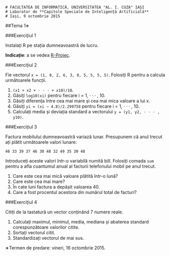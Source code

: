 ```
# FACULTATEA DE INFORMATICĂ, UNIVERSITATEA "AL. I. CUZA" IAȘI
# Laborator de **Capitole Speciale de Inteligență Artificială**
# Iași, 9 octombrie 2015
```

##Tema 1∗

###Exercițiul 1

Instalați R pe stația dumneavoastră de lucru.

**Indicație**: a se vedea [R-Projec](thttp://www.r-project.org/).

###Exercițiul 2

Fie vectorul `x = (1, 8, 2, 6, 3, 8, 5, 5, 5, 5)`. Folosiți R pentru a calcula următoarele funcții.

1.  `(x1 + x2 + · · · + x10)/10`.
2. Găsiți `log10(xi)` pentru fiecare i = 1, · · · , 10.
3. Găsiți diferența între cea mai mare și cea mai mica valoare a lui x.
4. Găsiți `yi = (xi − 4.8)/2.299758` pentru fiecare i = 1, · · · , 10.
5. Calculați media și deviația standard a vectorului `y = (y1, y2, · · · , y10)`.

###Exercițiul 3

Factura mobilului dumneavoastră variază lunar. Presupunem că anul trecut ați plătit următoarele valori lunare:

```
46 33 39 37 46 30 48 32 49 35 30 48
```

Introduceți aceste valori într-o variabilă numită bill. Folosiți comada `sum` pentru a afla cuantumul anual
al facturii telefonului mobil pe anul trecut.

1. Care este cea mai mică valoare plătită într-o lună?
2. Care este cea mai mare?
3. În cate luni factura a depășit valoarea 40.
4. Care a fost procentul acestora din numărul total de facturi?


###Exercițiul 4

Citiți de la tastatură un vector conținănd 7 numere reale.

1. Calculați maximul, minimul, media, mediana și abaterea standard corespunzătoare valorilor citite.
2. Sortați vectorul citit.
3. Standardizați vectorul de mai sus.


∗Termen de predare: vineri, 16 octombrie 2015.
